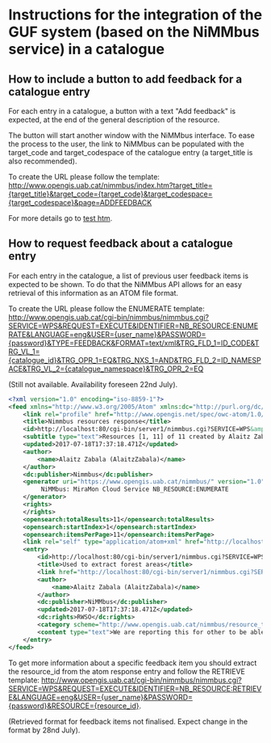 # Instructions for the integration of the GUF system (based on the NiMMbus service) in a catalogue

## How to include a button to add feedback for a catalogue entry

For each entry in a catalogue, a button with a text "Add feedback" is expected, at the end of the general description of the resource.

The button will start another window with the NiMMbus interface. To ease the process to the user, the link to NiMMbus can be populated with the target_code and target_codespace of the catalogue entry (a target_title is also recommended).

To create the URL please follow the template: http://www.opengis.uab.cat/nimmbus/index.htm?target_title={target_title}&target_code={target_code}&target_codespace={target_codespace}&page=ADDFEEDBACK

For more details go to [test htm](https://github.com/joanma747/nimmbus/blob/master/client_js/test.htm).

## How to request feedback about a catalogue entry

For each entry in the catalogue, a list of previous user feedback items is expected to be shown. To do that the NiMMbus API allows for an easy retrieval of this information as an ATOM file format.

To create the URL please follow the ENUMERATE template: http://www.opengis.uab.cat/cgi-bin/nimmbus/nimmbus.cgi?SERVICE=WPS&REQUEST=EXECUTE&IDENTIFIER=NB_RESOURCE:ENUMERATE&LANGUAGE=eng&USER={user_name}&PASSWORD={password}&TYPE=FEEDBACK&FORMAT=text/xml&TRG_FLD_1=ID_CODE&TRG_VL_1={catalogue_id}&TRG_OPR_1=EQ&TRG_NXS_1=AND&TRG_FLD_2=ID_NAMESPACE&TRG_VL_2={catalogue_namespace}&TRG_OPR_2=EQ

(Still not available. Availability foreseen 22nd July).

```xml 
<?xml version="1.0" encoding="iso-8859-1"?>
<feed xmlns="http://www.w3.org/2005/Atom" xmlns:dc="http://purl.org/dc/elements/1.1/" xmlns:georss="http://www.georss.org/georss" xmlns:gml="http://www.opengis.net/gml" xmlns:owc="http://www.opengis.net/owc/1.0" xmlns:opensearch="http://a9.com/-/spec/opensearch/1.1/" xml:lang="ca">
    <link rel="profile" href="http://www.opengis.net/spec/owc-atom/1.0/req/core" title="This file is compliant with version 1.0 of OGC Context"/>
    <title>Nimmbus resources response</title>
    <id>http://localhost:80/cgi-bin/server1/nimmbus.cgi?SERVICE=WPS&amp;REQUEST=EXECUTE&amp;IDENTIFIER=NB_RESOURCE:ENUMERATE&amp;LANGUAGE=eng</id>
    <subtitle type="text">Resources [1, 11] of 11 created by Alaitz Zabala (AlaitzZabala) </subtitle>
    <updated>2017-07-18T17:37:18.471Z</updated>
    <author>
        <name>Alaitz Zabala (AlaitzZabala)</name>
    </author>
    <dc:publisher>Nimmbus</dc:publisher>
    <generator uri="https://www.opengis.uab.cat/nimmbus/" version="1.0">
         NiMMbus: MiraMon Cloud Service NB_RESOURCE:ENUMERATE
    </generator>
    <rights>
    </rights>
    <opensearch:totalResults>11</opensearch:totalResults>
    <opensearch:startIndex>1</opensearch:startIndex>
    <opensearch:itemsPerPage>11</opensearch:itemsPerPage>
    <link rel="self" type="application/atom+xml" href="http://localhost:80/cgi-bin/server1/nimmbus.cgi?SERVICE=WPS&amp;REQUEST=EXECUTE&amp;IDENTIFIER=NB_RESOURCE:ENUMERATE&amp;LANGUAGE=eng"/>
    <entry>
        <id>http://localhost:80/cgi-bin/server1/nimmbus.cgi?SERVICE=WPS&amp;REQUEST=EXECUTE&amp;IDENTIFIER=NB_RESOURCE:RETRIEVE&amp;LANGUAGE=cat&amp;RESOURCE=664U89X4ICLG1SZM1268VNI6723QS0D43048IVE6AJ97RCX</id>
        <title>Used to extract forest areas</title>
        <link href="http://localhost:80/cgi-bin/server1/nimmbus.cgi?SERVICE=WPS&amp;REQUEST=EXECUTE&amp;IDENTIFIER=NB_RESOURCE:RETRIEVE&amp;LANGUAGE=cat&amp;RESOURCE=664U89X4ICLG1SZM1268VNI6723QS0D43048IVE6AJ97RCX&amp;USER={user}&amp;PASSWORD={password}"/>
        <author>
            <name>Alaitz Zabala (AlaitzZabala)</name>
        </author>
        <dc:publisher>NiMMbus</dc:publisher>
        <updated>2017-07-18T17:37:18.471Z</updated>
        <dc:rights>RWSO</dc:rights>
        <category scheme="http://www.opengis.uab.cat/nimmbus/resource_type" term="FEEDBACK" label="a user feedback item" />
        <content type="text">We are reporting this for other to be able to generalise the methodology around the world.</content>
    </entry>
</feed>
```

To get more information about a specific feedback item you should extract the resource_id from the atom response entry and follow the RETRIEVE template: http://www.opengis.uab.cat/cgi-bin/nimmbus/nimmbus.cgi?SERVICE=WPS&REQUEST=EXECUTE&IDENTIFIER=NB_RESOURCE:RETRIEVE&LANGUAGE=eng&USER={user_name}&PASSWORD={password}&RESOURCE={resource_id}.

(Retrieved format for feedback items not finalised. Expect change in the format by 28nd July).
